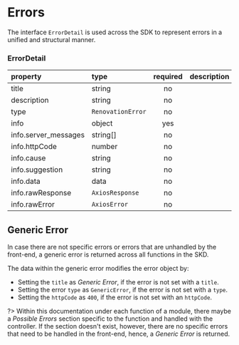 # Errors

The interface `ErrorDetail` is used across the SDK to represent errors in a unified and structural manner.

### ErrorDetail

| property | type | required | description |
| :--- | :--- | :---: | :--- |
| title | string | no |  |
| description | string | no |  |
| type | `RenovationError` | no |  |
| info | object | yes |  |
| info.server\_messages | string\[\] | no |  |
| info.httpCode | number | no |  |
| info.cause | string | no |  |
| info.suggestion | string | no |  |
| info.data | data | no |  |
| info.rawResponse | `AxiosResponse` | no |  |
| info.rawError | `AxiosError` | no |  |

## Generic Error

In case there are not specific errors or errors that are unhandled by the front-end, a generic error is returned across all functions in the SKD.

The data within the generic error modifies the error object by:

* Setting the `title` as _Generic Error_, if the error is not set with a `title`.
* Setting the error `type` as `GenericError`, if the error is not set with a `type`.
* Setting the `httpCode` as `400`, if the error is not set with an `httpCode`.

?&gt; Within this documentation under each function of a module, there maybe a _Possible Errors_ section specific to the function and handled with the controller. If the section doesn't exist, however, there are no specific errors that need to be handled in the front-end, hence, a _Generic Error_ is returned.

